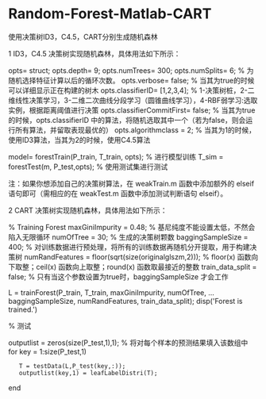 # Random-Forest-Matlab-CART
使用决策树ID3，C4.5，CART分别生成随机森林

1 ID3，C4.5 决策树实现随机森林，具体用法如下所示：

opts= struct;
    opts.depth= 9;
    opts.numTrees= 300;
    opts.numSplits= 6; % 为随机选择特征计算以后的循环次数。
    opts.verbose= false; % 当其为true的时候可以详细显示正在构建的树木
    opts.classifierID= [1,2,3,4]; % 1-决策树桩，2-二维线性决策学习，3-二维二次曲线分段学习（圆锥曲线学习），4-RBF弱学习:选取实例，根据距离阈值进行决策
    opts.classifierCommitFirst= false; % 当其为true的时候，opts.classifierID 中的算法，将随机选取其中一个（若为false，则会运行所有算法，并留取表现最优的）
    opts.algorithmclass = 2; % 当其为1的时候，使用ID3算法，当其为2的时候，使用C4.5算法
   
model= forestTrain(P_train, T_train, opts); % 进行模型训练
T_sim = forestTest(m, P_test,opts); % 使用测试集进行测试

注：如果你想添加自己的决策树算法，在 weakTrain.m 函数中添加额外的 elseif 语句即可（需相应的在 weakTest.m 函数中添加测试判断语句 elseif）。

2 CART 决策树实现随机森林，具体用法如下所示：

   % Training Forest
   maxGiniImpurity = 0.48; % 基尼纯度不能设置太低，不然会陷入无限循环
   numOfTree = 30; % 生成的决策树颗数
   baggingSampleSize = 400; % 对训练数据进行预处理，将所有的训练数据再随机分开提取，用于构建决策树
   numRandFeatures = floor(sqrt(size(originalglszm,2))); % floor(x) 函数向下取整；ceil(x) 函数向上取整；round(x) 函数取最接近的整数
   train_data_split = false; % 只有当这个参数设置为true时，baggingSampleSize 才会工作
    
   L = trainForest(P_train, T_train, maxGiniImpurity, numOfTree, ...
   baggingSampleSize, numRandFeatures, train_data_split);
   disp('Forest is trained.')
    
   % 测试

   outputlist = zeros(size(P_test,1),1); % 将对每个样本的预测结果填入该数组中
   for key = 1:size(P_test,1)
        
       T = testData(L,P_test(key,:));
       outputlist(key,1) = leafLabelDistri(T);
   end
